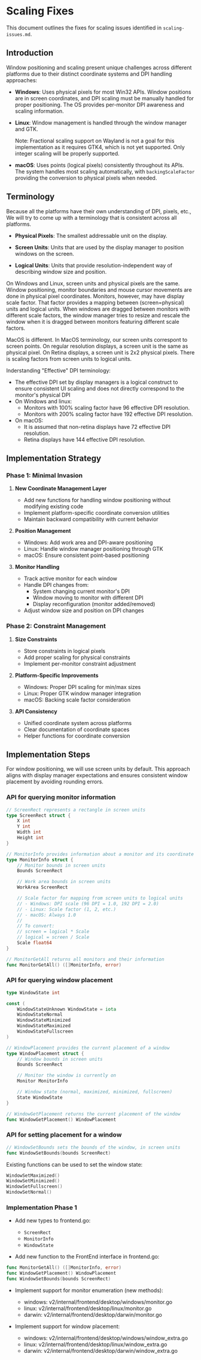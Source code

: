 # Scaling Fixes

This document outlines the fixes for scaling issues identified in
`scaling-issues.md`.

## Introduction

Window positioning and scaling present unique challenges across different
platforms due to their distinct coordinate systems and DPI handling approaches:

- **Windows**: Uses physical pixels for most Win32 APIs. Window positions are in
  screen coordinates, and DPI scaling must be manually handled for proper
  positioning. The OS provides per-monitor DPI awareness and scaling
  information.

- **Linux**: Window management is handled through the window manager and GTK.

  Note: Fractional scaling support on Wayland is not a goal for this
  implementation as it requires GTK4, which is not yet supported. Only integer
  scaling will be properly supported.

- **macOS**: Uses points (logical pixels) consistently throughout its APIs. The
  system handles most scaling automatically, with `backingScaleFactor` providing
  the conversion to physical pixels when needed.

## Terminology

Because all the platforms have their own understanding of DPI, pixels, etc., We
will try to come up with a terminology that is consistent across all platforms.

- **Physical Pixels**: The smallest addressable unit on the display.

- **Screen Units**: Units that are used by the display manager to position
  windows on the screen.

- **Logical Units**: Units that provide resolution-independent way of describing
  window size and position.

On Windows and Linux, screen units and physical pixels are the same. Window
positioning, monitor boundaries and mouse cursor movements are done in physical
pixel coordinates. Monitors, however, may have display scale factor. That factor
provides a mapping between (screen=physical) units and logical units. When
windows are dragged between monitors with different scale factors, the window
manager tries to resize and rescale the window when it is dragged between
monitors featuring different scale factors.

MacOS is different. In MacOS terminology, our screen units correspont to screen
points. On regular resolution displays, a screen unit is the same as physical
pixel. On Retina displays, a screen unit is 2x2 physical pixels. There is
scaling factors from screen units to logical units.

Inderstanding "Effective" DPI terminology:

- The effective DPI set by display managers is a logical construct to ensure
  consistent UI scaling and does not directly correspond to the monitor's
  physical DPI
- On Windows and linux:
  - Monitors with 100% scaling factor have 96 effective DPI resolution.
  - Monitors with 200% scaling factor have 192 effective DPI resolution.
- On macOS:
  - It is assumed that non-retina displays have 72 effective DPI resolution.
  - Retina displays have 144 effective DPI resolution.

## Implementation Strategy

### Phase 1: Minimal Invasion
1. **New Coordinate Management Layer**
   - Add new functions for handling window positioning without modifying
     existing code
   - Implement platform-specific coordinate conversion utilities
   - Maintain backward compatibility with current behavior

2. **Position Management**
   - Windows: Add work area and DPI-aware positioning
   - Linux: Handle window manager positioning through GTK
   - macOS: Ensure consistent point-based positioning

3. **Monitor Handling**
   - Track active monitor for each window
   - Handle DPI changes from:
     - System changing current monitor's DPI
     - Window moving to monitor with different DPI
     - Display reconfiguration (monitor added/removed)
   - Adjust window size and position on DPI changes

### Phase 2: Constraint Management

1. **Size Constraints**
   - Store constraints in logical pixels
   - Add proper scaling for physical constraints
   - Implement per-monitor constraint adjustment

2. **Platform-Specific Improvements**
   - Windows: Proper DPI scaling for min/max sizes
   - Linux: Proper GTK window manager integration
   - macOS: Backing scale factor consideration

3. **API Consistency**
   - Unified coordinate system across platforms
   - Clear documentation of coordinate spaces
   - Helper functions for coordinate conversion

## Implementation Steps

For window positioning, we will use screen units by default. This approach aligns with
display manager expectations and ensures consistent window placement by avoiding
rounding errors.

### API for querying monitor information

```go
// ScreenRect represents a rectangle in screen units
type ScreenRect struct {
    X int
    Y int
    Width int
    Height int
}

// MonitorInfo provides information about a monitor and its coordinate spaces
type MonitorInfo struct {
    // Monitor bounds in screen units
    Bounds ScreenRect 

    // Work area bounds in screen units
    WorkArea ScreenRect 

    // Scale factor for mapping from screen units to logical units
    // - Windows: DPI scale (96 DPI = 1.0, 192 DPI = 2.0)
    // - Linux: Scale factor (1, 2, etc.)
    // - macOS: Always 1.0
    // 
    // To convert:
    // screen = logical * Scale
    // logical = screen / Scale
    Scale float64
}

// MonitorGetAll returns all monitors and their information
func MonitorGetAll() ([]MonitorInfo, error)
```

### API for querying window placement

```go
type WindowState int

const (
    WindowStateUnknown WindowState = iota
    WindowStateNormal 
    WindowStateMinimized
    WindowStateMaximized
    WindowStateFullscreen
)

// WindowPlacement provides the current placement of a window
type WindowPlacement struct {
    // Window bounds in screen units
    Bounds ScreenRect

    // Monitor the window is currently on
    Monitor MonitorInfo

    // Window state (normal, maximized, minimized, fullscreen)
    State WindowState
}

// WindowGetPlacement returns the current placement of the window
func WindowGetPlacement() WindowPlacement
```

### API for setting placement for a window

```go
// WindowSetBounds sets the bounds of the window, in screen units
func WindowSetBounds(bounds ScreenRect)
```

Existing functions can be used to set the window state:

```go
WindowSetMaximized()
WindowSetMinimized()
WindowSetFullscreen()
WindowSetNormal()
```

### Implementation Phase 1

- Add new types to frontend.go:
  - `ScreenRect`
  - `MonitorInfo`
  - `WindowState`

- Add new function to the FrontEnd interface in frontend.go:

```go
func MonitorGetAll() ([]MonitorInfo, error)
func WindowGetPlacement() WindowPlacement
func WindowSetBounds(bounds ScreenRect)
```

- Implement support for monitor enumeration (new methods):
  - windows: v2/internal/frontend/desktop/windows/monitor.go
  - linux: v2/internal/frontend/desktop/linux/monitor.go
  - darwin: v2/internal/frontend/desktop/darwin/monitor.go

- Implement support for window placement:
  - windows: v2/internal/frontend/desktop/windows/window_extra.go
  - linux: v2/internal/frontend/desktop/linux/window_extra.go
  - darwin: v2/internal/frontend/desktop/darwin/window_extra.go

